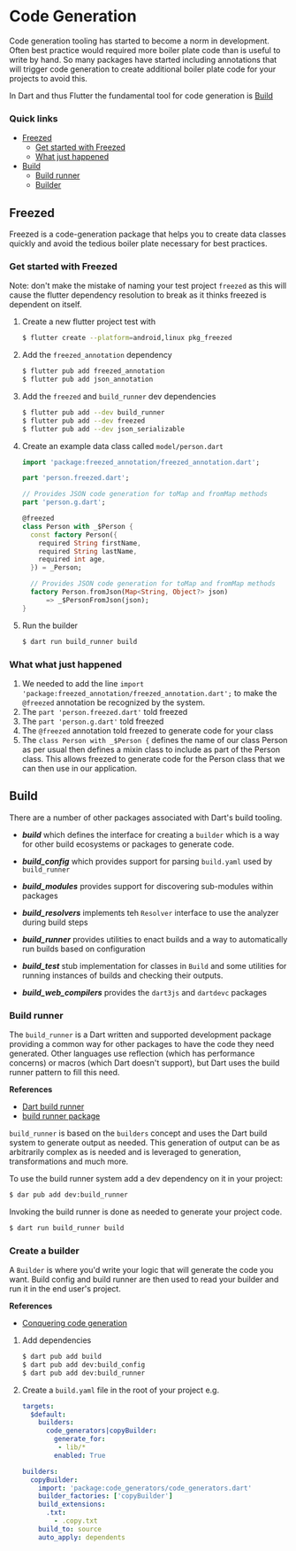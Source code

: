 # Code Generation
Code generation tooling has started to become a norm in development. Often best practice would 
required more boiler plate code than is useful to write by hand. So many packages have started 
including annotations that will trigger code generation to create additional boiler plate code for 
your projects to avoid this.

In Dart and thus Flutter the fundamental tool for code generation is [Build](https://github.com/dart-lang/build)

### Quick links
* [Freezed](#freezed)
  * [Get started with Freezed](#get-started-with-freezed)
  * [What just happened](#what-just-happened)
* [Build](#build)
  * [Build runner](#build-runner)
  * [Builder](#builder)

## Freezed
Freezed is a code-generation package that helps you to create data classes quickly and avoid the 
tedious boiler plate necessary for best practices.

### Get started with Freezed
Note: don't make the mistake of naming your test project `freezed` as this will cause the flutter 
dependency resolution to break as it thinks freezed is dependent on itself.

1. Create a new flutter project test with
   ```bash
   $ flutter create --platform=android,linux pkg_freezed
   ```

2. Add the `freezed_annotation` dependency
   ```bash
   $ flutter pub add freezed_annotation
   $ flutter pub add json_annotation
   ```

3. Add the `freezed` and `build_runner` dev dependencies
   ```bash
   $ flutter pub add --dev build_runner
   $ flutter pub add --dev freezed
   $ flutter pub add --dev json_serializable
   ```

4. Create an example data class called `model/person.dart`
   ```dart
   import 'package:freezed_annotation/freezed_annotation.dart';

   part 'person.freezed.dart';

   // Provides JSON code generation for toMap and fromMap methods
   part 'person.g.dart';
   
   @freezed
   class Person with _$Person {
     const factory Person({
       required String firstName,
       required String lastName,
       required int age,
     }) = _Person;
   
     // Provides JSON code generation for toMap and fromMap methods
     factory Person.fromJson(Map<String, Object?> json)
         => _$PersonFromJson(json);
   }
   ```

5. Run the builder
   ```bash
   $ dart run build_runner build
   ```

### What what just happened
1. We needed to add the line `import 'package:freezed_annotation/freezed_annotation.dart';` to make 
   the `@freezed` annotation be recognized by the system.
2. The `part 'person.freezed.dart'` told freezed
3. The `part 'person.g.dart'` told freezed
4. The `@freezed` annotation told freezed to generate code for your class
5. The `class Person with _$Person {` defines the name of our class Person as per usual then 
   defines a mixin class to include as part of the Person class. This allows freezed to generate 
   code for the Person class that we can then use in our application.

## Build
There are a number of other packages associated with Dart's build tooling.

* ***build*** which defines the interface for creating a `builder` which is a way for other build 
ecosystems or packages to generate code.

* ***build_config*** which provides support for parsing `build.yaml` used by `build_runner`

* ***build_modules*** provides support for discovering sub-modules within packages

* ***build_resolvers*** implements teh `Resolver` interface to use the analyzer during build steps

* ***build_runner*** provides utilities to enact builds and a way to automatically run builds based 
on configuration

* ***build_test*** stub implementation for classes in `Build` and some utilities for running 
instances of builds and checking their outputs.

* ***build_web_compilers*** provides the `dart3js` and `dartdevc` packages

### Build runner
The `build_runner` is a Dart written and supported development package providing a common way for 
other packages to have the code they need generated. Other languages use reflection (which has 
performance concerns) or macros (which Dart doesn't support), but Dart uses the build runner pattern 
to fill this need.

**References**
* [Dart build runner](https://dart.dev/tools/build_runner)
* [build runner package](https://pub.dev/packages/build_runner)

`build_runner` is based on the `builders` concept and uses the Dart build system to generate output 
as needed. This generation of output can be as arbitrarily complex as is needed and is leveraged to 
generation, transformations and much more.

To use the build runner system add a dev dependency on it in your project:
```bash
$ dar pub add dev:build_runner
```

Invoking the build runner is done as needed to generate your project code.
```bash
$ dart run build_runner build
```

### Create a builder
A `Builder` is where you'd write your logic that will generate the code you want. Build config and 
build runner are then used to read your builder and run it in the end user's project.

**References**
* [Conquering code generation](https://creativebracket.com/conquering-code-generation-in-dart-1/)

1. Add dependencies
   ```bash
   $ dart pub add build
   $ dart pub add dev:build_config
   $ dart pub add dev:build_runner
   ```

2. Create a `build.yaml` file in the root of your project e.g.
   ```yaml
   targets:
     $default:
       builders:
         code_generators|copyBuilder:
           generate_for:
            - lib/*
           enabled: True
   
   builders:
     copyBuilder:
       import: 'package:code_generators/code_generators.dart'
       builder_factories: ['copyBuilder']
       build_extensions:
         .txt:
           - .copy.txt
       build_to: source
       auto_apply: dependents
   ```



<!-- 
vim: ts=2:sw=2:sts=2
-->
